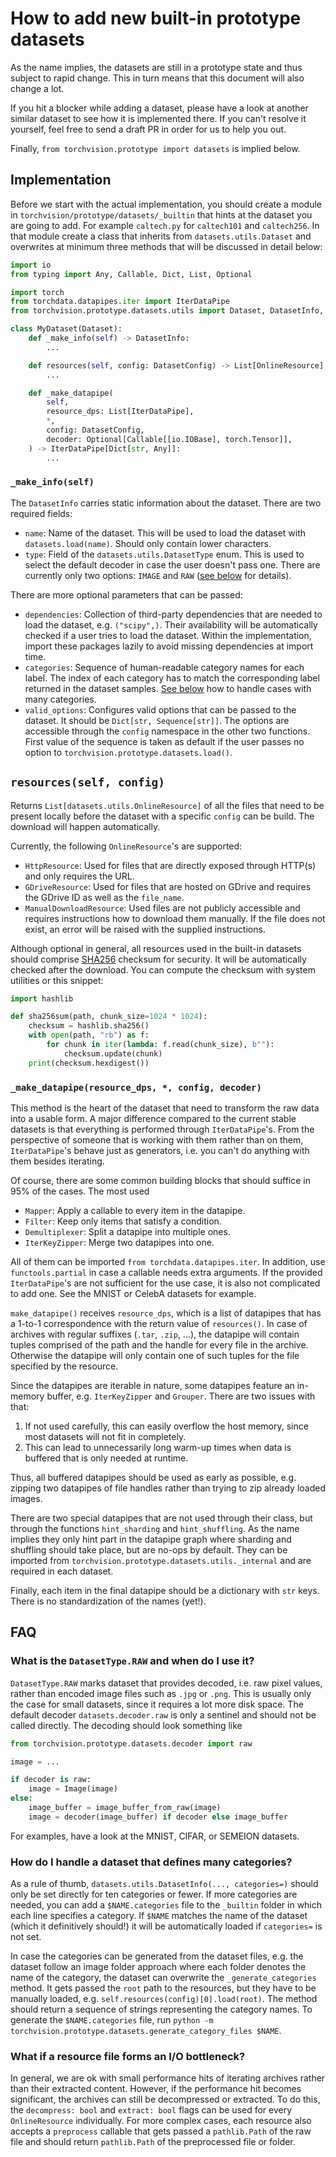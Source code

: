 # How to add new built-in prototype datasets

As the name implies, the datasets are still in a prototype state and thus subject to rapid change. This in turn means that this document will also change a lot.

If you hit a blocker while adding a dataset, please have a look at another similar dataset to see how it is implemented there. If you can't resolve it yourself, feel free to send a draft PR in order for us to help you out. 

Finally, `from torchvision.prototype import datasets` is implied below.

## Implementation

Before we start with the actual implementation, you should create a module in `torchvision/prototype/datasets/_builtin` that hints at the dataset you are going to add. For example `caltech.py` for `caltech101` and `caltech256`. In that module create a class that inherits from `datasets.utils.Dataset` and overwrites at minimum three methods that will be discussed in detail below:

```python
import io
from typing import Any, Callable, Dict, List, Optional

import torch
from torchdata.datapipes.iter import IterDataPipe
from torchvision.prototype.datasets.utils import Dataset, DatasetInfo, DatasetConfig, OnlineResource

class MyDataset(Dataset):
    def _make_info(self) -> DatasetInfo:
        ...

    def resources(self, config: DatasetConfig) -> List[OnlineResource]:
        ...

    def _make_datapipe(
        self,
        resource_dps: List[IterDataPipe],
        *,
        config: DatasetConfig,
        decoder: Optional[Callable[[io.IOBase], torch.Tensor]],
    ) -> IterDataPipe[Dict[str, Any]]:
        ...
```

### `_make_info(self)`

The `DatasetInfo` carries static information about the dataset. There are two required fields:
- `name`: Name of the dataset. This will be used to load the dataset with `datasets.load(name)`. Should only contain lower characters.
- `type`: Field of the `datasets.utils.DatasetType` enum. This is used to select the default decoder in case the user doesn't pass one. There are currently only two options: `IMAGE` and `RAW` ([see below](what-is-the-datasettyperaw-and-when-do-i-use-it) for details).

There are more optional parameters that can be passed:

- `dependencies`: Collection of third-party dependencies that are needed to load the dataset, e.g. `("scipy",)`. Their availability will be automatically checked if a user tries to load the dataset. Within the implementation, import these packages lazily to avoid missing dependencies at import time.
- `categories`: Sequence of human-readable category names for each label. The index of each category has to match the corresponding label returned in the dataset samples. [See below](#how-do-i-handle-a-dataset-that-defines-many-categories) how to handle cases with many categories.
- `valid_options`: Configures valid options that can be passed to the dataset. It should be `Dict[str, Sequence[str]]`. The options are accessible through the `config` namespace in the other two functions. First value of the sequence is taken as default if the user passes no option to `torchvision.prototype.datasets.load()`.

## `resources(self, config)`

Returns `List[datasets.utils.OnlineResource]` of all the files that need to be present locally before the dataset with a specific `config` can be build. The download will happen automatically. 

Currently, the following `OnlineResource`'s are supported:

- `HttpResource`: Used for files that are directly exposed through HTTP(s) and only requires the URL.
- `GDriveResource`: Used for files that are hosted on GDrive and requires the GDrive ID as well as the `file_name`.
- `ManualDownloadResource`: Used files are not publicly accessible and requires instructions how to download them manually. If the file does not exist, an error will be raised with the supplied instructions.

Although optional in general, all resources used in the built-in datasets should comprise [SHA256](https://en.wikipedia.org/wiki/SHA-2) checksum for security. It will be automatically checked after the download. You can compute the checksum with system utilities or this snippet:

```python
import hashlib

def sha256sum(path, chunk_size=1024 * 1024):
    checksum = hashlib.sha256()
    with open(path, "rb") as f:
        for chunk in iter(lambda: f.read(chunk_size), b""):
            checksum.update(chunk)
    print(checksum.hexdigest())
```

### `_make_datapipe(resource_dps, *, config, decoder)`

This method is the heart of the dataset that need to transform the raw data into a usable form. A major difference compared to the current stable datasets is that everything is performed through `IterDataPipe`'s. From the perspective of someone that is working with them rather than on them, `IterDataPipe`'s behave just as generators, i.e. you can't do anything with them besides iterating. 

Of course, there are some common building blocks that should suffice in 95% of the cases. The most used 

- `Mapper`: Apply a callable to every item in the datapipe. 
- `Filter`: Keep only items that satisfy a condition.
- `Demultiplexer`: Split a datapipe into multiple ones.
- `IterKeyZipper`: Merge two datapipes into one.

All of them can be imported `from torchdata.datapipes.iter`. In addition, use `functools.partial` in case a callable needs extra arguments.  If the provided `IterDataPipe`'s are not sufficient for the use case, it is also not complicated to add one. See the MNIST or CelebA datasets for example.

`make_datapipe()` receives `resource_dps`, which is a list of datapipes that has a 1-to-1 correspondence with the return value of `resources()`. In case of archives with regular suffixes (`.tar`, `.zip`, ...), the datapipe will contain tuples comprised of the path and the handle for every file in the archive. Otherwise the datapipe will only contain one of such tuples for the file specified by the resource.

Since the datapipes are iterable in nature, some datapipes feature an in-memory buffer, e.g. `IterKeyZipper` and `Grouper`. There are two issues with that:
1. If not used carefully, this can easily overflow the host memory, since most datasets will not fit in completely.
2. This can lead to unnecessarily long warm-up times when data is buffered that is only needed at runtime.

Thus, all buffered datapipes should be used as early as possible, e.g. zipping two datapipes of file handles rather than trying to zip already loaded images.

There are two special datapipes that are not used through their class, but through the functions `hint_sharding` and `hint_shuffling`. As the name implies they only hint part in the datapipe graph where sharding and shuffling should take place, but are no-ops by default. They can be imported from `torchvision.prototype.datasets.utils._internal` and are required in each dataset.

Finally, each item in the final datapipe should be a dictionary with `str` keys. There is no standardization of the names (yet!).

## FAQ

### What is the `DatasetType.RAW` and when do I use it?

`DatasetType.RAW` marks dataset that provides decoded, i.e. raw pixel values, rather than encoded image files such as 
`.jpg` or `.png`. This is usually only the case for small datasets, since it requires a lot more disk space. The default decoder `datasets.decoder.raw` is only a sentinel and should not be called directly. The decoding should look something like 

```python
from torchvision.prototype.datasets.decoder import raw

image = ...

if decoder is raw:
    image = Image(image)
else:
    image_buffer = image_buffer_from_raw(image)
    image = decoder(image_buffer) if decoder else image_buffer
```

For examples, have a look at the MNIST, CIFAR, or SEMEION datasets.

### How do I handle a dataset that defines many categories?

As a rule of thumb, `datasets.utils.DatasetInfo(..., categories=)` should only be set directly for ten categories or fewer. If more categories are needed, you can add a `$NAME.categories` file to the `_builtin` folder in which each line specifies a category. If `$NAME` matches the name of the dataset (which it definitively should!) it will be automatically loaded if `categories=` is not set.

In case the categories can be generated from the dataset files, e.g. the dataset follow an image folder approach where each folder denotes the name of the category, the dataset can overwrite the `_generate_categories` method. It gets passed the `root` path to the resources, but they have to be manually loaded, e.g. `self.resources(config)[0].load(root)`. The method should return a sequence of strings representing the category names. To generate the `$NAME.categories` file, run `python -m torchvision.prototype.datasets.generate_category_files $NAME`.

### What if a resource file forms an I/O bottleneck?

In general, we are ok with small performance hits of iterating archives rather than their extracted content. However, if the performance hit becomes significant, the archives can still be decompressed or extracted. To do this, the `decompress: bool` and `extract: bool` flags can be used for every `OnlineResource` individually. For more complex cases, each resource also accepts a `preprocess` callable that gets passed a `pathlib.Path` of the raw file and should return `pathlib.Path` of the preprocessed file or folder.
